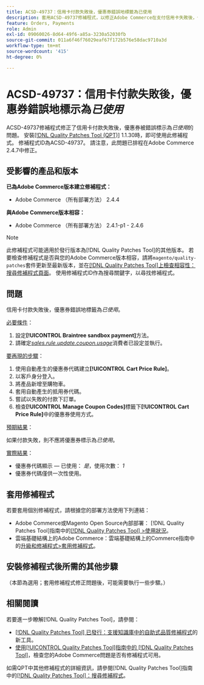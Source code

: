 ```yaml
---
title: ACSD-49737：信用卡付款失敗後，優惠券錯誤地標籤為已使用
description: 套用ACSD-49737修補程式，以修正Adobe Commerce在支付信用卡失敗後，優惠券錯誤地標示為使用的問題。
feature: Orders, Payments
role: Admin
exl-id: 09060026-8d64-49f6-a85a-3230a52030fb
source-git-commit: 011a6f46f76029eaf67f172b576e58dac9710a3d
workflow-type: tm+mt
source-wordcount: '415'
ht-degree: 0%

---
```


# ACSD-49737：信用卡付款失敗後，優惠券錯誤地標示為&#x200B;*已使用*

ACSD-49737修補程式修正了信用卡付款失敗後，優惠券被錯誤標示為&#x200B;*已使用*&#x200B;的問題。 安裝[[!DNL Quality Patches Tool (QPT)]](https://experienceleague.adobe.com/en/docs/commerce-operations/tools/quality-patches-tool/quality-patches-tool-to-self-serve-quality-patches) 1.1.30時，即可使用此修補程式。 修補程式ID為ACSD-49737。 請注意，此問題已排程在Adobe Commerce 2.4.7中修正。

## 受影響的產品和版本

**已為Adobe Commerce版本建立修補程式：**

* Adobe Commerce （所有部署方法） 2.4.4

**與Adobe Commerce版本相容：**

* Adobe Commerce （所有部署方法） 2.4.1-p1 - 2.4.6

>[!NOTE]
>
>此修補程式可能適用於發行版本為[!DNL Quality Patches Tool]的其他版本。 若要檢查修補程式是否與您的Adobe Commerce版本相容，請將`magento/quality-patches`套件更新至最新版本，並在[[!DNL Quality Patches Tool]上檢查相容性：搜尋修補程式頁面](https://experienceleague.adobe.com/tools/commerce-quality-patches/index.html)。 使用修補程式ID作為搜尋關鍵字，以尋找修補程式。

## 問題

信用卡付款失敗後，優惠券錯誤地標籤為&#x200B;*已使用*。

<u>必要條件</u>：

1. 設定&#x200B;**[!UICONTROL Braintree sandbox payment]**&#x200B;方法。
1. 請確定&#x200B;[*sales.rule.update.coupon.usage*](https://experienceleague.adobe.com/docs/commerce-operations/configuration-guide/message-queues/consumers.html?lang=en)消費者已設定並執行。

<u>要再現的步驟</u>：

1. 使用自動產生的優惠券代碼建立&#x200B;**[!UICONTROL Cart Price Rule]**。
1. 以客戶身分登入。
1. 將產品新增至購物車。
1. 套用自動產生的抵用券代碼。
1. 嘗試以失敗的付款下訂單。
1. 檢查&#x200B;**[!UICONTROL Manage Coupon Codes]**&#x200B;標籤下&#x200B;**[!UICONTROL Cart Price Rule]**&#x200B;中的優惠券使用方式。

<u>預期結果</u>：

如果付款失敗，則不應將優惠券標示為&#x200B;*已使用*。

<u>實際結果</u>：

* 優惠券代碼顯示 — 已使用： *是*，使用次數： *1*
* 優惠券代碼僅供一次性使用。

## 套用修補程式

若要套用個別修補程式，請根據您的部署方法使用下列連結：

* Adobe Commerce或Magento Open Source內部部署： [!DNL Quality Patches Tool]指南中的[[!DNL Quality Patches Tool] >使用狀況](/help/tools/quality-patches-tool/usage.md)。
* 雲端基礎結構上的Adobe Commerce：雲端基礎結構上的Commerce指南中的[升級和修補程式>套用修補程式](https://experienceleague.adobe.com/docs/commerce-cloud-service/user-guide/develop/upgrade/apply-patches.html)。

## 安裝修補程式後所需的其他步驟

（本節為選用；套用修補程式修正問題後，可能需要執行一些步驟。） 

## 相關閱讀

若要進一步瞭解[!DNL Quality Patches Tool]，請參閱：

* [[!DNL Quality Patches Tool] 已發行：支援知識庫中的自助式品質修補程式](https://experienceleague.adobe.com/en/docs/commerce-operations/tools/quality-patches-tool/quality-patches-tool-to-self-serve-quality-patches)的新工具。
* [使用[!UICONTROL Quality Patches Tool]指南中的 [!DNL Quality Patches Tool]](/help/tools/quality-patches-tool/patches-available-in-qpt/check-patch-for-magento-issue-with-magento-quality-patches.md)，檢查您的Adobe Commerce問題是否有修補程式可用。


如需QPT中其他修補程式的詳細資訊，請參閱[!DNL Quality Patches Tool]指南中的[[!DNL Quality Patches Tool]：搜尋修補程式](https://experienceleague.adobe.com/tools/commerce-quality-patches/index.html)。
